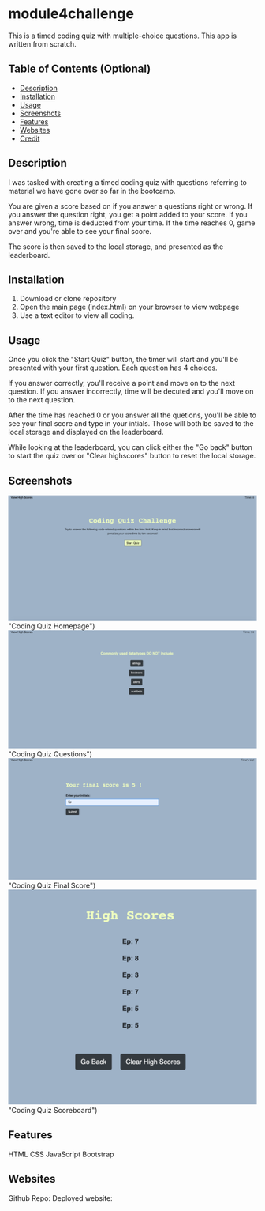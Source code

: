 # module4challenge
This is a timed coding quiz with multiple-choice questions. This app is written from scratch.

## Table of Contents (Optional)

- [Description](#description)
- [Installation](#installation)
- [Usage](#usage)
- [Screenshots](#screenshots) 
- [Features](#features)
- [Websites](#websites)
- [Credit](#credit)

## Description
I was tasked with creating a timed coding quiz with questions referring to material we have gone over so far in the bootcamp.

You are given a score based on if you answer a questions right or wrong. If you answer the question right, you get a point added to your score. If you answer wrong, time is deducted from your time. If the time reaches 0, game over and you're able to see your final score. 

The score is then saved to the local storage, and presented as the leaderboard.

## Installation
1. Download or clone repository
2. Open the main page (index.html) on your browser to view webpage
3. Use a text editor to view all coding.
   

## Usage
Once you click the "Start Quiz" button, the timer will start and you'll be presented with your first question. Each question has 4 choices. 

If you answer correctly, you'll receive a point and move on to the next question.
If you answer incorrectly, time will be decuted and you'll move on to the next question.

After the time has reached 0 or you answer all the quetions, you'll be able to see your final score and type in your intials.
Those will both be saved to the local storage and displayed on the leaderboard.

While looking at the leaderboard, you can click either the "Go back" button to start the quiz over or "Clear highscores" button to reset the local storage.


## Screenshots
![Screenshots](/assets/images/CodingQuizHome.png) "Coding Quiz Homepage")
![Screenshots](/assets/images/CodingQuizQuestions.png) "Coding Quiz Questions")
![Screenshots](/assets/images/CodingQuizScore.png) "Coding Quiz Final Score")
![Screenshots](/assets/images/CodingQuizScoreboard.png) "Coding Quiz Scoreboard")

## Features
HTML
CSS
JavaScript
Bootstrap


## Websites
Github Repo: 
Deployed website: 
